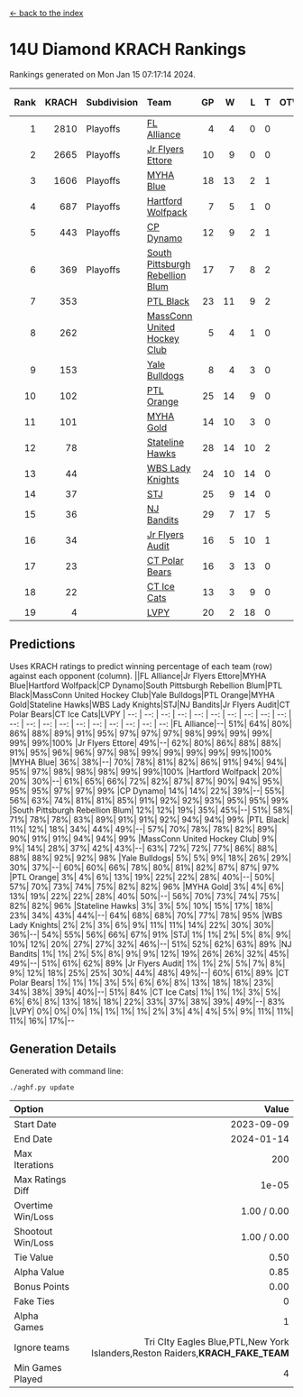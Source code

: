 [<- back to the index](readme.md)
# 14U Diamond KRACH Rankings
Rankings generated on Mon Jan 15 07:17:14 2024.

Rank|KRACH|Subdivision|Team|GP|W|L|T|OTW|OTL|SoS|Exp Wins|Win Diff
---:|---:|:---|:---|---:|---:|---:|---:|---:|---:|---:|---:|---:
1|2810|Playoffs|[FL Alliance](https://gamesheetstats.com/seasons/3663/teams/156905/schedule)|4|4|0|0|0|0|93|4.8|-0.0
2|2665|Playoffs|[Jr Flyers Ettore](https://gamesheetstats.com/seasons/3663/teams/140817/schedule)|10|9|0|0|0|1|357|9.9|0.0
3|1606|Playoffs|[MYHA Blue](https://gamesheetstats.com/seasons/3663/teams/140816/schedule)|18|13|2|1|2|0|353|16.4|0.0
4|687|Playoffs|[Hartford Wolfpack](https://gamesheetstats.com/seasons/3663/teams/140814/schedule)|7|5|1|0|0|1|381|5.9|0.0
5|443|Playoffs|[CP Dynamo](https://gamesheetstats.com/seasons/3663/teams/140823/schedule)|12|9|2|1|0|0|217|10.4|0.0
6|369|Playoffs|[South Pittsburgh Rebellion Blum](https://gamesheetstats.com/seasons/3663/teams/140812/schedule)|17|7|8|2|0|0|932|8.9|0.0
7|353||[PTL Black](https://gamesheetstats.com/seasons/3663/teams/140815/schedule)|23|11|9|2|1|0|779|13.8|-0.0
8|262||[MassConn United Hockey Club](https://gamesheetstats.com/seasons/3663/teams/140810/schedule)|5|4|1|0|0|0|135|4.9|0.0
9|153||[Yale Bulldogs](https://gamesheetstats.com/seasons/3663/teams/156906/schedule)|8|4|3|0|1|0|124|5.9|0.0
10|102||[PTL Orange](https://gamesheetstats.com/seasons/3663/teams/140821/schedule)|25|14|9|0|1|1|154|15.9|0.0
11|101||[MYHA Gold](https://gamesheetstats.com/seasons/3663/teams/140824/schedule)|14|10|3|0|0|1|49|10.9|0.0
12|78||[Stateline Hawks](https://gamesheetstats.com/seasons/3663/teams/140813/schedule)|28|14|10|2|1|1|236|16.9|0.0
13|44||[WBS Lady Knights](https://gamesheetstats.com/seasons/3663/teams/140825/schedule)|24|10|14|0|0|0|284|10.9|0.0
14|37||[STJ](https://gamesheetstats.com/seasons/3663/teams/140822/schedule)|25|9|14|0|1|1|191|10.9|0.0
15|36||[NJ Bandits](https://gamesheetstats.com/seasons/3663/teams/140811/schedule)|29|7|17|5|0|0|400|10.4|0.0
16|34||[Jr Flyers Audit](https://gamesheetstats.com/seasons/3663/teams/140819/schedule)|16|5|10|1|0|0|109|6.4|0.0
17|23||[CT Polar Bears](https://gamesheetstats.com/seasons/3663/teams/140818/schedule)|16|3|13|0|0|0|488|3.9|0.0
18|22||[CT Ice Cats](https://gamesheetstats.com/seasons/3663/teams/140826/schedule)|13|3|9|0|0|1|215|3.9|0.0
19|4||[LVPY](https://gamesheetstats.com/seasons/3663/teams/140820/schedule)|20|2|18|0|0|0|52|2.9|0.0

## Predictions
Uses KRACH ratings to predict winning percentage of each team (row) against each opponent (column).
||FL Alliance|Jr Flyers Ettore|MYHA Blue|Hartford Wolfpack|CP Dynamo|South Pittsburgh Rebellion Blum|PTL Black|MassConn United Hockey Club|Yale Bulldogs|PTL Orange|MYHA Gold|Stateline Hawks|WBS Lady Knights|STJ|NJ Bandits|Jr Flyers Audit|CT Polar Bears|CT Ice Cats|LVPY
| --: | --: | --: | --: | --: | --: | --: | --: | --: | --: | --: | --: | --: | --: | --: | --: | --: | --: | --: | --: 
|FL Alliance|--| 51%| 64%| 80%| 86%| 88%| 89%| 91%| 95%| 97%| 97%| 97%| 98%| 99%| 99%| 99%| 99%| 99%|100%
|Jr Flyers Ettore| 49%|--| 62%| 80%| 86%| 88%| 88%| 91%| 95%| 96%| 96%| 97%| 98%| 99%| 99%| 99%| 99%| 99%|100%
|MYHA Blue| 36%| 38%|--| 70%| 78%| 81%| 82%| 86%| 91%| 94%| 94%| 95%| 97%| 98%| 98%| 98%| 99%| 99%|100%
|Hartford Wolfpack| 20%| 20%| 30%|--| 61%| 65%| 66%| 72%| 82%| 87%| 87%| 90%| 94%| 95%| 95%| 95%| 97%| 97%| 99%
|CP Dynamo| 14%| 14%| 22%| 39%|--| 55%| 56%| 63%| 74%| 81%| 81%| 85%| 91%| 92%| 92%| 93%| 95%| 95%| 99%
|South Pittsburgh Rebellion Blum| 12%| 12%| 19%| 35%| 45%|--| 51%| 58%| 71%| 78%| 78%| 83%| 89%| 91%| 91%| 92%| 94%| 94%| 99%
|PTL Black| 11%| 12%| 18%| 34%| 44%| 49%|--| 57%| 70%| 78%| 78%| 82%| 89%| 90%| 91%| 91%| 94%| 94%| 99%
|MassConn United Hockey Club|  9%|  9%| 14%| 28%| 37%| 42%| 43%|--| 63%| 72%| 72%| 77%| 86%| 88%| 88%| 88%| 92%| 92%| 98%
|Yale Bulldogs|  5%|  5%|  9%| 18%| 26%| 29%| 30%| 37%|--| 60%| 60%| 66%| 78%| 80%| 81%| 82%| 87%| 87%| 97%
|PTL Orange|  3%|  4%|  6%| 13%| 19%| 22%| 22%| 28%| 40%|--| 50%| 57%| 70%| 73%| 74%| 75%| 82%| 82%| 96%
|MYHA Gold|  3%|  4%|  6%| 13%| 19%| 22%| 22%| 28%| 40%| 50%|--| 56%| 70%| 73%| 74%| 75%| 82%| 82%| 96%
|Stateline Hawks|  3%|  3%|  5%| 10%| 15%| 17%| 18%| 23%| 34%| 43%| 44%|--| 64%| 68%| 68%| 70%| 77%| 78%| 95%
|WBS Lady Knights|  2%|  2%|  3%|  6%|  9%| 11%| 11%| 14%| 22%| 30%| 30%| 36%|--| 54%| 55%| 56%| 66%| 67%| 91%
|STJ|  1%|  1%|  2%|  5%|  8%|  9%| 10%| 12%| 20%| 27%| 27%| 32%| 46%|--| 51%| 52%| 62%| 63%| 89%
|NJ Bandits|  1%|  1%|  2%|  5%|  8%|  9%|  9%| 12%| 19%| 26%| 26%| 32%| 45%| 49%|--| 51%| 61%| 62%| 89%
|Jr Flyers Audit|  1%|  1%|  2%|  5%|  7%|  8%|  9%| 12%| 18%| 25%| 25%| 30%| 44%| 48%| 49%|--| 60%| 61%| 89%
|CT Polar Bears|  1%|  1%|  1%|  3%|  5%|  6%|  6%|  8%| 13%| 18%| 18%| 23%| 34%| 38%| 39%| 40%|--| 51%| 84%
|CT Ice Cats|  1%|  1%|  1%|  3%|  5%|  6%|  6%|  8%| 13%| 18%| 18%| 22%| 33%| 37%| 38%| 39%| 49%|--| 83%
|LVPY|  0%|  0%|  0%|  1%|  1%|  1%|  1%|  2%|  3%|  4%|  4%|  5%|  9%| 11%| 11%| 11%| 16%| 17%|--

## Generation Details

Generated with command line:
```
./aghf.py update
```

| Option | Value |
| :----- | ----: |
| Start Date | 2023-09-09 |
| End Date | 2024-01-14 |
| Max Iterations | 200 |
| Max Ratings Diff | 1e-05 |
| Overtime Win/Loss | 1.00 / 0.00 |
| Shootout Win/Loss | 1.00 / 0.00 |
| Tie Value | 0.50 |
| Alpha Value | 0.85 |
| Bonus Points | 0.00 |
| Fake Ties | 0 |
| Alpha Games | 1 |
| Ignore teams | Tri CIty Eagles Blue,PTL,New York Islanders,Reston Raiders,__KRACH_FAKE_TEAM__ |
| Min Games Played | 4 |

